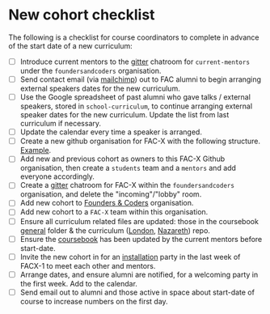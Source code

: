 # New cohort checklist

The following is a checklist for course coordinators to complete in advance of the start date
of a new curriculum:

- [ ] Introduce current mentors to the [gitter](https://gitter.im/) chatroom for `current-mentors` under the `foundersandcoders` organisation.
- [ ] Send contact email (via [mailchimp](https://mailchimp.com/)) out to FAC alumni to begin arranging external speakers dates for the new curriculum.
- [ ] Use the Google spreadsheet of past alumni who gave talks / external speakers, stored in `school-curriculum`, to continue arranging external speaker dates for the new curriculum. Update the list from last curriculum if necessary.
- [ ] Update the calendar every time a speaker is arranged.
- [ ] Create a new github organisation for FAC-X with the following structure. [Example](https://github.com/FAC10).
- [ ] Add new and previous cohort as owners to this FAC-X Github organisation, then create a `students` team and a `mentors` and add everyone accordingly.
- [ ] Create a [gitter](https://gitter.im/) chatroom for FAC-X within the `foundersandcoders` organisation, and delete the "incoming"/"lobby" room.
- [ ] Add new cohort to [Founders & Coders](https://github.com/foundersandcoders) organisation.
- [ ] Add new cohort to a `FAC-X` team within this organisation.
- [ ] Ensure all curriculum related files are updated: those in the coursebook [general](https://github.com/foundersandcoders/master-reference/tree/master/coursebook/general) folder & the curriculum ([London](https://github.com/foundersandcoders/london-curriculum), [Nazareth](https://github.com/foundersandcoders/nazareth-curriculum)) repo.
- [ ] Ensure the [coursebook](https://github.com/foundersandcoders/master-reference/tree/master/coursebook) has been updated by the current mentors before start-date.
- [ ] Invite the new cohort in for an [installation](https://github.com/foundersandcoders/master-reference/blob/master/coursebook/precourse/installation-list.md) party in the last week of FACX-1 to meet each other and mentors.
- [ ] Arrange dates, and ensure alumni are notified, for a welcoming party in the first week. Add to the calendar.
- [ ] Send email out to alumni and those active in space about start-date of course to increase numbers on the first day.
